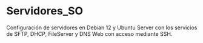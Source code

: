 # Servidores_SO
Configuración de servidores en Debian 12 y Ubuntu Server con los servicios de SFTP, DHCP, FileServer y DNS Web con acceso mediante SSH.
